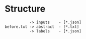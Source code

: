 # Structure

               -> inputs    - [*.json]
    before.txt -> abstract  - [*.txt]
               -> labels    - [*.json]

